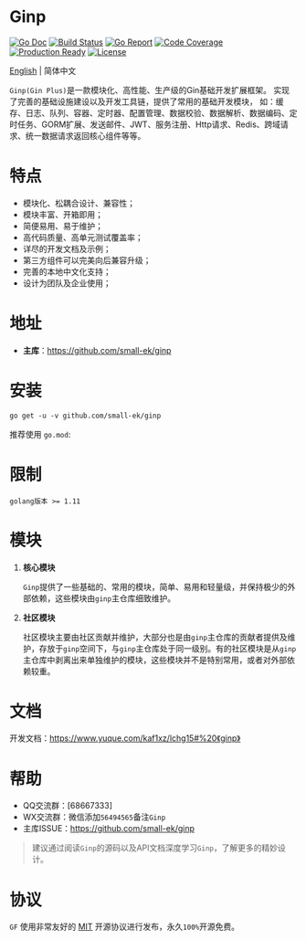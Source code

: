 # Ginp
[![Go Doc](https://godoc.org/github.com/gogf/gf?status.svg)](https://www.yuque.com/kaf1xz/lchg15#%20《ginp》) 
[![Build Status](https://travis-ci.org/gogf/gf.svg?branch=master)](https://goreportcard.com/report/github.com/small-ek/ginp) 
[![Go Report](https://goreportcard.com/badge/github.com/gogf/gf?v=1)](https://goreportcard.com/report/github.com/small-ek/ginp)
[![Code Coverage](https://codecov.io/gh/gogf/gf/branch/master/graph/badge.svg)](https://codecov.io/gh/small-ek/ginp)
[![Production Ready](https://img.shields.io/badge/production-ready-blue.svg)](https://github.com/small-ek/ginp)
[![License](https://img.shields.io/github/license/gogf/gf.svg?style=flat)](https://github.com/small-ek/ginp)

[English](README.md) | 简体中文

`Ginp(Gin Plus)`是一款模块化、高性能、生产级的Gin基础开发扩展框架。
实现了完善的基础设施建设以及开发工具链，提供了常用的基础开发模块，
如：缓存、日志、队列、容器、定时器、配置管理、数据校验、数据解析、数据编码、定时任务、GORM扩展、发送邮件、JWT、服务注册、Http请求、Redis、跨域请求、统一数据请求返回核心组件等等。


# 特点
* 模块化、松耦合设计、兼容性；
* 模块丰富、开箱即用；
* 简便易用、易于维护；
* 高代码质量、高单元测试覆盖率；
* 详尽的开发文档及示例；
* 第三方组件可以完美向后兼容升级；
* 完善的本地中文化支持；
* 设计为团队及企业使用；

# 地址
- **主库**：https://github.com/small-ek/ginp

# 安装
```html
go get -u -v github.com/small-ek/ginp
```
推荐使用 `go.mod`:

# 限制
```shell
golang版本 >= 1.11
```
# 模块

1. **核心模块**

    `Ginp`提供了一些基础的、常用的模块，简单、易用和轻量级，并保持极少的外部依赖，这些模块由`ginp`主仓库细致维护。

1. **社区模块**

    社区模块主要由社区贡献并维护，大部分也是由`ginp`主仓库的贡献者提供及维护，存放于`ginp`空间下，与`ginp`主仓库处于同一级别。有的社区模块是从`ginp`主仓库中剥离出来单独维护的模块，这些模块并不是特别常用，或者对外部依赖较重。



# 文档

开发文档：https://www.yuque.com/kaf1xz/lchg15#%20《ginp》

# 帮助
- QQ交流群：[68667333]
- WX交流群：微信添加`56494565`备注`Ginp`
- 主库ISSUE：https://github.com/small-ek/ginp

> 建议通过阅读`Ginp`的源码以及API文档深度学习`Ginp`，了解更多的精妙设计。

# 协议

`GF` 使用非常友好的 [MIT](LICENSE) 开源协议进行发布，永久`100%`开源免费。
